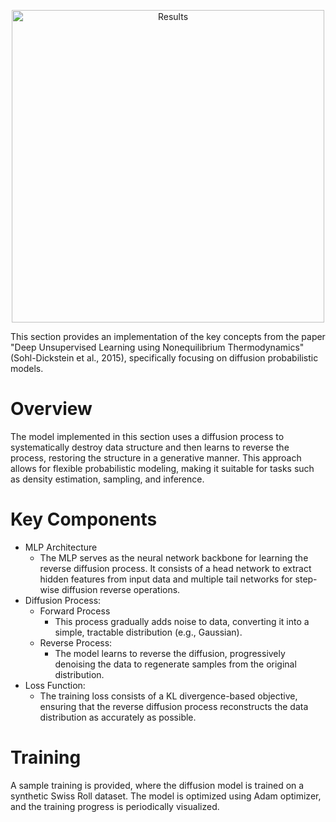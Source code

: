 <p align="center">
  <img src="../../images/training_epoch_150000.png" alt="Results" width="500"/>
</p>


This section provides an implementation of the key concepts from the paper "Deep Unsupervised Learning using Nonequilibrium Thermodynamics" (Sohl-Dickstein et al., 2015), specifically focusing on diffusion probabilistic models.

# Overview

The model implemented in this section uses a diffusion process to systematically destroy data structure and then learns to reverse the process, restoring the structure in a generative manner. This approach allows for flexible probabilistic modeling, making it suitable for tasks such as density estimation, sampling, and inference.

# Key Components

* MLP Architecture
    * The MLP serves as the neural network backbone for learning the reverse diffusion process. It consists of a head network to extract hidden features from input data and multiple tail networks for step-wise diffusion reverse operations.
* Diffusion Process:
    * Forward Process
        * This process gradually adds noise to data, converting it into a simple, tractable distribution (e.g., Gaussian).
    * Reverse Process:
        * The model learns to reverse the diffusion, progressively denoising the data to regenerate samples from the original distribution.
* Loss Function:
    * The training loss consists of a KL divergence-based objective, ensuring that the reverse diffusion process reconstructs the data distribution as accurately as possible.

# Training

A sample training is provided, where the diffusion model is trained on a synthetic Swiss Roll dataset. The model is optimized using Adam optimizer, and the training progress is periodically visualized.

